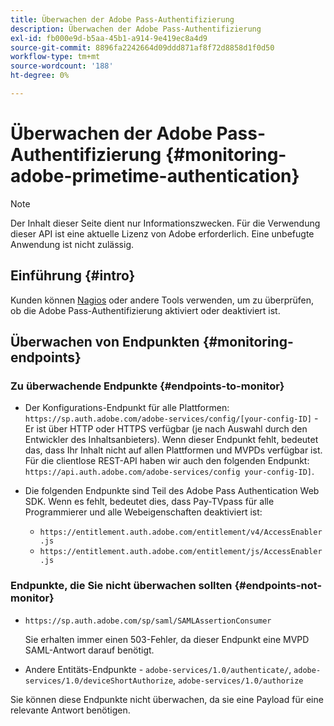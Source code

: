 ```yaml
---
title: Überwachen der Adobe Pass-Authentifizierung
description: Überwachen der Adobe Pass-Authentifizierung
exl-id: fb000e9d-b5aa-45b1-a914-9e419ec8a4d9
source-git-commit: 8896fa2242664d09ddd871af8f72d8858d1f0d50
workflow-type: tm+mt
source-wordcount: '188'
ht-degree: 0%

---
```


# Überwachen der Adobe Pass-Authentifizierung {#monitoring-adobe-primetime-authentication}

>[!NOTE]
>
>Der Inhalt dieser Seite dient nur Informationszwecken. Für die Verwendung dieser API ist eine aktuelle Lizenz von Adobe erforderlich. Eine unbefugte Anwendung ist nicht zulässig.

## Einführung {#intro}

Kunden können [Nagios](http://www.nagios.org) oder andere Tools verwenden, um zu überprüfen, ob die Adobe Pass-Authentifizierung aktiviert oder deaktiviert ist.

## Überwachen von Endpunkten {#monitoring-endpoints}

### Zu überwachende Endpunkte {#endpoints-to-monitor}

* Der Konfigurations-Endpunkt für alle Plattformen: `https://sp.auth.adobe.com/adobe-services/config/[your-config-ID]` - Er ist über HTTP oder HTTPS verfügbar (je nach Auswahl durch den Entwickler des Inhaltsanbieters). Wenn dieser Endpunkt fehlt, bedeutet das, dass Ihr Inhalt nicht auf allen Plattformen und MVPDs verfügbar ist. Für die clientlose REST-API haben wir auch den folgenden Endpunkt: `https://api.auth.adobe.com/adobe-services/config your-config-ID]`.

* Die folgenden Endpunkte sind Teil des Adobe Pass Authentication Web SDK.  Wenn es fehlt, bedeutet dies, dass Pay-TVpass für alle Programmierer und alle Webeigenschaften deaktiviert ist:

   * `https://entitlement.auth.adobe.com/entitlement/v4/AccessEnabler.js`
   * `https://entitlement.auth.adobe.com/entitlement/js/AccessEnabler.js`


### Endpunkte, die Sie nicht überwachen sollten {#endpoints-not-monitor}

* `https://sp.auth.adobe.com/sp/saml/SAMLAssertionConsumer`

  Sie erhalten immer einen 503-Fehler, da dieser Endpunkt eine MVPD SAML-Antwort darauf benötigt.

* Andere Entitäts-Endpunkte - `adobe-services/1.0/authenticate/`, `adobe-services/1.0/deviceShortAuthorize`, `adobe-services/1.0/authorize`

Sie können diese Endpunkte nicht überwachen, da sie eine Payload für eine relevante Antwort benötigen.
